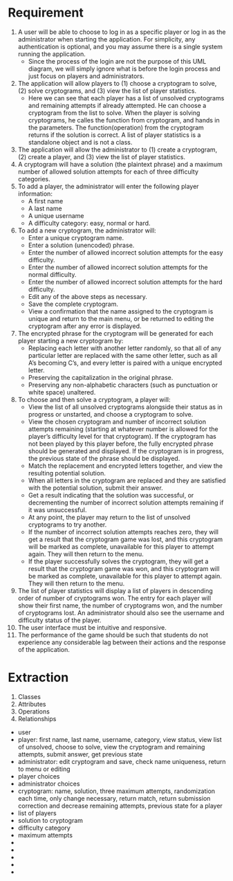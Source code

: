 # Requirement

1. A user will be able to choose to log in as a specific player or log in as the administrator when starting the application. For simplicity, any authentication is optional, and you may assume there is a single system running the application.
	* Since the process of the login are not the purpose of this UML diagram, we will simply ignore what is before the login process and just focus on players and administrators.
2. The application will allow players to (1) choose a cryptogram to solve, (2) solve cryptograms, and (3) view the list of player statistics.
	* Here we can see that each player has a list of unsolved cryptograms and remaining attempts if already attempted. He can choose a cryptogram from the list to solve. When the player is solving cryptograms, he calles the function from cryptogram, and hands in the parameters. The function(operation) from the cryptogram returns if the solution is correct. A list of player statistics is a standalone object and is not a class.
3. The application will allow the administrator to (1) create a cryptogram, (2) create a player, and (3) view the list of player statistics.
4. A cryptogram will have a solution (the plaintext phrase) and a maximum number of allowed solution attempts for each of three difficulty categories.  
5. To add a player, the administrator will enter the following player information:
	* A first name
	* A last name
	* A unique username
	* A difficulty category: easy, normal or hard.
6. To add a new cryptogram, the administrator will:
	* Enter a unique cryptogram name.
	* Enter a solution (unencoded) phrase.
	* Enter the number of allowed incorrect solution attempts for the easy difficulty.
	* Enter the number of allowed incorrect solution attempts for the normal difficulty.
	* Enter the number of allowed incorrect solution attempts for the hard difficulty.
	* Edit any of the above steps as necessary.
	* Save the complete cryptogram.
	* View a confirmation that the name assigned to the cryptogram is unique and return to the main menu, or be returned to editing the cryptogram after any error is displayed.
7. The encrypted phrase for the cryptogram will be generated for each player starting a new cryptogram by:
	* Replacing each letter with another letter randomly, so that all of any particular letter are replaced with the same other letter, such as all A’s becoming C’s, and every letter is paired with a unique encrypted letter.
	* Preserving the capitalization in the original phrase.
	* Preserving any non-alphabetic characters (such as punctuation or white space) unaltered.
8. To choose and then solve a cryptogram, a player will:
	* View the list of all unsolved cryptograms alongside their status as in progress or unstarted, and choose a cryptogram to solve.
	* View the chosen cryptogram and number of incorrect solution attempts remaining (starting at whatever number is allowed for the player’s difficulty level for that cryptogram).  If the cryptogram has not been played by this player before, the fully encrypted phrase should be generated and displayed.  If the cryptogram is in progress, the previous state of the phrase should be displayed.
	* Match the replacement and encrypted letters together, and view the resulting potential solution.
	* When all letters in the cryptogram are replaced and they are satisfied with the potential solution, submit their answer.
	* Get a result indicating that the solution was successful, or decrementing the number of incorrect solution attempts remaining if it was unsuccessful.
	* At any point, the player may return to the list of unsolved cryptograms to try another.
	* If the number of incorrect solution attempts reaches zero, they will get a result that the cryptogram game was lost, and this cryptogram will be marked as complete, unavailable for this player to attempt again. They will then return to the menu.
	* If the player successfully solves the cryptogram, they will get a result that the cryptogram game was won, and this cryptogram will be marked as complete, unavailable for this player to attempt again.  They will then return to the menu.
9. The list of player statistics will display a list of players in descending order of number of cryptograms won.  The entry for each player will show their first name, the number of cryptograms won, and the number of cryptograms lost.  An administrator should also see the username and difficulty status of the player.
10. The user interface must be intuitive and responsive.
11. The performance of the game should be such that students do not experience any considerable lag between their actions and the response of the application.

# Extraction

1. Classes
2. Attributes
3. Operations
4. Relationships
* user
* player: first name, last name, username, category, view status, view list of unsolved, choose to solve, view the cryptogram and remaining attempts, submit answer, get previous state
* administrator: edit cryptogram and save, check name uniqueness, return to menu or editing
* player choices
* administrator choices
* cryptogram: name, solution, three maximum attempts, randomization each time, only change necessary, return match, return submission correction and decrease remaining attempts, previous state for a player
* list of players
* solution to cryptogram
* difficulty category
* maximum attempts
* 
* 
* 
* 
* 